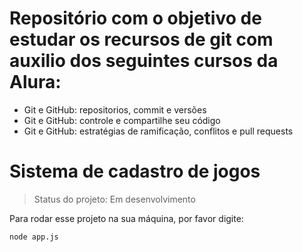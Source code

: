 # Repositório com o objetivo de estudar os recursos de git com auxilio dos seguintes cursos da Alura:

- Git e GitHub: repositorios, commit e versões
- Git e GitHub: controle e compartilhe seu código
- Git e GitHub: estratégias de ramificação, conflitos e pull requests


<h1>Sistema de cadastro de jogos</h1>

> Status do projeto: Em desenvolvimento

Para rodar esse projeto na sua máquina, por favor digite:
```
node app.js
```

